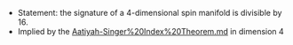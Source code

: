 - Statement: the signature of a 4-dimensional spin manifold is divisible by 16.
- Implied by the [Aatiyah-Singer%20Index%20Theorem.md](Aatiyah-Singer%20Index%20Theorem.md) in dimension 4